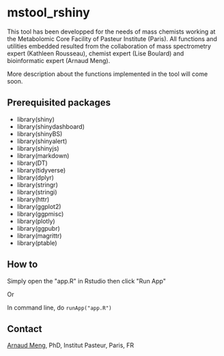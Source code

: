 # mstool_rshiny

This tool has been developped for the needs of mass chemists working at the Metabolomic Core Facility of Pasteur Institute (Paris). 
All functions and utilities embedded resulted from the collaboration of mass spectrometry expert (Kathleen Rousseau), chemist expert (Lise Boulard) and bioinformatic expert (Arnaud Meng).

More description about the functions implemented in the tool will come soon.

## Prerequisited packages

- library(shiny)
- library(shinydashboard)
- library(shinyBS)
- library(shinyalert)
- library(shinyjs)
- library(markdown)
- library(DT)
- library(tidyverse)
- library(dplyr)
- library(stringr)
- library(stringi)
- library(httr)
- library(ggplot2)
- library(ggpmisc)
- library(plotly)
- library(ggpubr)
- library(magrittr)
- library(ptable)

## How to

Simply open the "app.R" in Rstudio then click "Run App"

Or

In command line, do `runApp("app.R")`

## Contact

[Arnaud Meng](https://research.pasteur.fr/en/member/arnaud-meng/), PhD, Institut Pasteur, Paris, FR
